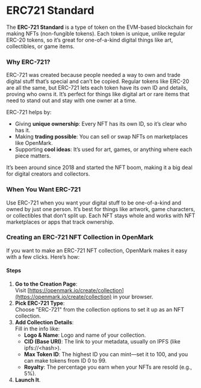 # ERC721 Standard

The **ERC-721 Standard** is a type of token on the EVM-based blockchain for making NFTs (non-fungible tokens). Each token is unique, unlike regular ERC-20 tokens, so it’s great for one-of-a-kind digital things like art, collectibles, or game items.

### Why ERC-721?

ERC-721 was created because people needed a way to own and trade digital stuff that’s special and can’t be copied. Regular tokens like ERC-20 are all the same, but ERC-721 lets each token have its own ID and details, proving who owns it. It’s perfect for things like digital art or rare items that need to stand out and stay with one owner at a time.

ERC-721 helps by:

* Giving **unique ownership**: Every NFT has its own ID, so it’s clear who has it.
* Making **trading possible**: You can sell or swap NFTs on marketplaces like OpenMark.
* Supporting **cool ideas**: It’s used for art, games, or anything where each piece matters.

It’s been around since 2018 and started the NFT boom, making it a big deal for digital creators and collectors.

### When You Want ERC-721

Use ERC-721 when you want your digital stuff to be one-of-a-kind and owned by just one person. It’s best for things like artwork, game characters, or collectibles that don’t split up. Each NFT stays whole and works with NFT marketplaces or apps that track ownership.

### Creating an ERC-721 NFT Collection in OpenMark

If you want to make an ERC-721 NFT collection, OpenMark makes it easy with a few clicks. Here’s how:

#### Steps

1. **Go to the Creation Page**:\
   Visit [https://openmark.io/create/collection](https://openmark.io/create/collection) in your browser.
2. **Pick ERC-721 Type**:\
   Choose "ERC-721" from the collection options to set it up as an NFT collection.
3. **Add Collection Details**:\
   Fill in the info like:
   * **Logo & Name**: Logo and name of your collection.
   * **CID (Base URI)**: The link to your metadata, usually on IPFS (like ipfs://\<hash>).
   * **Max Token ID**: The highest ID you can mint—set it to 100, and you can make tokens from ID 0 to 99.
   * **Royalty**: The percentage you earn when your NFTs are resold (e.g., 5%).
4. **Launch It**.

####
